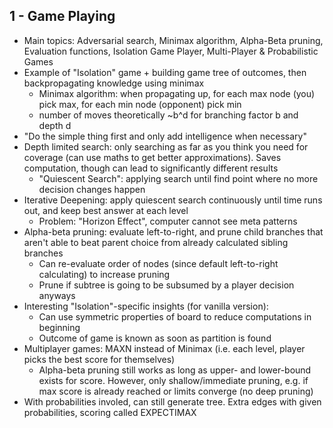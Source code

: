 
## 1 - Game Playing

- Main topics: Adversarial search, Minimax algorithm, Alpha-Beta pruning, Evaluation functions, Isolation Game Player, Multi-Player & Probabilistic Games
- Example of "Isolation" game + building game tree of outcomes, then backpropagating knowledge using minimax
    - Minimax algorithm: when propagating up, for each max node (you) pick max, for each min node (opponent) pick min
    - number of moves theoretically ~b^d for branching factor b and depth d
- "Do the simple thing first and only add intelligence when necessary"
- Depth limited search: only searching as far as you think you need for coverage (can use maths to get better approximations). Saves computation, though can lead to significantly different results
    - "Quiescent Search": applying search until find point where no more decision changes happen
- Iterative Deepening: apply quiescent search continuously until time runs out, and keep best answer at each level
    - Problem: "Horizon Effect", computer cannot see meta patterns
- Alpha-beta pruning: evaluate left-to-right, and prune child branches that aren't able to beat parent choice from already calculated sibling branches
    - Can re-evaluate order of nodes (since default left-to-right calculating) to increase pruning
    - Prune if subtree is going to be subsumed by a player decision anyways
- Interesting "Isolation"-specific insights (for vanilla version):
    - Can use symmetric properties of board to reduce computations in beginning
    - Outcome of game is known as soon as partition is found
- Multiplayer games: MAXN instead of Minimax (i.e. each level, player picks the best score for themselves)
    - Alpha-beta pruning still works as long as upper- and lower-bound exists for score. However, only shallow/immediate pruning, e.g. if max score is already reached or limits converge (no deep pruning)
- With probabilities involed, can still generate tree. Extra edges with given probabilities, scoring called EXPECTIMAX